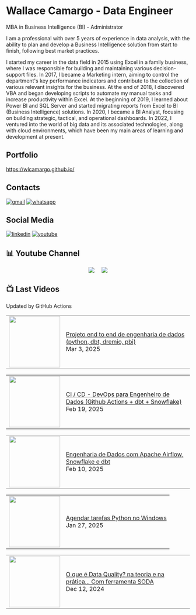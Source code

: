 # Wallace Camargo - Data Engineer

MBA in Business Intelligence (BI) - Administrator

I am a professional with over 5 years of experience in data analysis, with the ability to plan and develop a Business Intelligence solution from start to finish, following best market practices.

I started my career in the data field in 2015 using Excel in a family business, where I was responsible for building and maintaining various decision-support files. In 2017, I became a Marketing intern, aiming to control the department's key performance indicators and contribute to the collection of various relevant insights for the business. At the end of 2018, I discovered VBA and began developing scripts to automate my manual tasks and increase productivity within Excel. At the beginning of 2019, I learned about Power BI and SQL Server and started migrating reports from Excel to BI (Business Intelligence) solutions. In 2020, I became a BI Analyst, focusing on building strategic, tactical, and operational dashboards. In 2022, I ventured into the world of big data and its associated technologies, along with cloud environments, which have been my main areas of learning and development at present.

## Portfolio
https://wlcamargo.github.io/

## Contacts
[![gmail](https://img.shields.io/badge/Gmail-D14836?style=for-the-badge&logo=gmail&logoColor=white)](mailto:wallacecpdg@gmail.com?subject=registerProtocolHandler()%20FTW!&body=Check%20out%20what%20I%20learned%20at%20http%3A%2F%2Fupdates.html5rocks.com%2F2012%2F02%2FGetting-Gmail-to-handle-all-mailto-links-with-registerProtocolHandler%0A%0APlus%2C%20flawless%20handling%20of%20the%20subject%20and%20body%20parameters.%20Bonus%20from%20RFC%202368!)
[![whatsapp](https://img.shields.io/badge/WhatsApp-25D366?style=for-the-badge&logo=whatsapp&logoColor=white)](https://web.whatsapp.com/send?phone=+351926802230)

## Social Media
[![linkedin](https://img.shields.io/badge/LinkedIn-0077B5?style=for-the-badge&logo=linkedin&logoColor=white)](https://www.linkedin.com/in/wallace-camargo-35b615171/)
[![youtube](https://img.shields.io/badge/YouTube-FF0000?style=for-the-badge&logo=youtube&logoColor=white)](https://www.youtube.com/channel/UCK0B4IoF57JoiVVVeEcN8-A/videos)

## 📊 Youtube Channel 

<div style="display: flex; justify-content: center;">
  <div style="margin-right: 10px;">
    <a href="http://youtube.com/@wallacecamargo1043?sub_confirmation=1">
      <img src="https://img.shields.io/youtube/channel/subscribers/UCK0B4IoF57JoiVVVeEcN8-A" />
    </a>
  </div>

  <div style="margin-left: 10px;">
    <a href="http://youtube.com/@wallacecamargo1043?sub_confirmation=1">
      <img src="https://img.shields.io/youtube/channel/views/UCK0B4IoF57JoiVVVeEcN8-A" />
    </a>
  </div>
</div>


## 📺 Last Videos

Updated by GitHub Actions

<!-- YOUTUBE:START --><table><tr><td><a href="https://www.youtube.com/watch?v=eiM05UZy-ag"><img width="140px" src="https://i.ytimg.com/vi/eiM05UZy-ag/mqdefault.jpg"></a></td>
<td><a href="https://www.youtube.com/watch?v=eiM05UZy-ag">Projeto end to end de engenharia de dados &lpar;python, dbt, dremio, pbi&rpar;</a><br/>Mar 3, 2025</td></tr></table>
<table><tr><td><a href="https://www.youtube.com/watch?v=frqwfqmhorU"><img width="140px" src="https://i.ytimg.com/vi/frqwfqmhorU/mqdefault.jpg"></a></td>
<td><a href="https://www.youtube.com/watch?v=frqwfqmhorU">CI / CD - DevOps para Engenheiro de Dados &lpar;Github Actions + dbt + Snowflake&rpar;</a><br/>Feb 19, 2025</td></tr></table>
<table><tr><td><a href="https://www.youtube.com/watch?v=mBrk5hvqc84"><img width="140px" src="https://i.ytimg.com/vi/mBrk5hvqc84/mqdefault.jpg"></a></td>
<td><a href="https://www.youtube.com/watch?v=mBrk5hvqc84">Engenharia de Dados com Apache Airflow, Snowflake e dbt</a><br/>Feb 10, 2025</td></tr></table>
<table><tr><td><a href="https://www.youtube.com/watch?v=DQ381pccsFM"><img width="140px" src="https://i.ytimg.com/vi/DQ381pccsFM/mqdefault.jpg"></a></td>
<td><a href="https://www.youtube.com/watch?v=DQ381pccsFM">Agendar tarefas Python no Windows</a><br/>Jan 27, 2025</td></tr></table>
<table><tr><td><a href="https://www.youtube.com/watch?v=F2HFRKKdyz4"><img width="140px" src="https://i.ytimg.com/vi/F2HFRKKdyz4/mqdefault.jpg"></a></td>
<td><a href="https://www.youtube.com/watch?v=F2HFRKKdyz4">O que é Data Quality? na teoria e na prática... Com ferramenta SODA</a><br/>Dec 12, 2024</td></tr></table>
<!-- YOUTUBE:END -->








